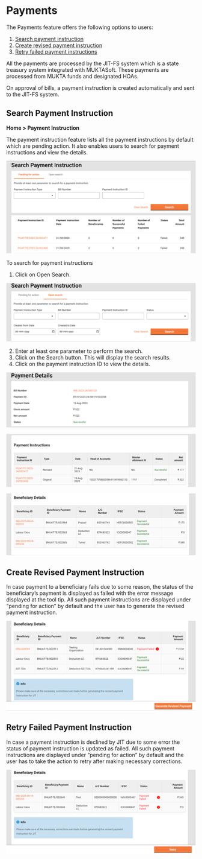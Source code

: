 # Payments

The Payments feature offers the following options to users:

1. [Search payment instruction](payments.md#payment-instruction)
2. [Create revised payment instruction](payments.md#create-revised-payment-instruction)
3. [Retry failed payment instructions](payments.md#retry-failed-payment-instruction)

All the payments are processed by the JIT-FS system which is a state treasury system integrated with MUKTASoft. These payments are processed from MUKTA funds and designated HOAs.&#x20;

On approval of bills, a payment instruction is created automatically and sent to the JIT-FS system.

## Search Payment Instruction

**Home > Payment Instruction**

The payment instruction feature lists all the payment instructions by default which are pending action. It also enables users to search for payment instructions and view the details.

![](<../../../../../../.gitbook/assets/0 (1).png>)

To search for payment instructions&#x20;

1. Click on Open Search.

![](<../../../../../../.gitbook/assets/1 (1).png>)

2. Enter at least one parameter to perform the search.
3. Click on the Search button. This will display the search results.
4. Click on the payment instruction ID to view the details.

![](<../../../../../../.gitbook/assets/2 (1).png>)

![](<../../../../../../.gitbook/assets/3 (1).png>)

![](<../../../../../../.gitbook/assets/4 (1).png>)

## Create Revised Payment Instruction

In case payment to a beneficiary fails due to some reason, the status of the beneficiary’s payment is displayed as failed with the error message displayed at the tool tip. All such payment instructions are displayed under “pending for action” by default and the user has to generate the revised payment instruction.

![](<../../../../../../.gitbook/assets/5 (1).png>)

## Retry Failed Payment Instruction

In case a payment instruction is declined by JIT due to some error the status of payment instruction is updated as failed. All such payment instructions are displayed under “pending for action” by default and the user has to take the action to retry after making necessary corrections.

![](<../../../../../../.gitbook/assets/6 (1).png>)
